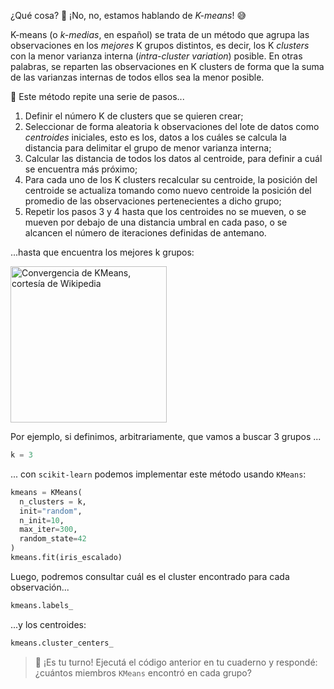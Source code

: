 ¿Qué cosa? 🤌 ¡No, no, estamos hablando de _K-means_!  :sweat_smile: 

K-means (o _k-medias_, en español) se trata de un método que agrupa las observaciones en los _mejores_ K grupos distintos, es decir, los K _clusters_ con la menor varianza interna (_intra-cluster variation_) posible. En otras palabras, se reparten las observaciones en K clusters de forma que la suma de las varianzas internas de todos ellos sea la menor posible. 

👣 Este método repite una serie de pasos...

 1. Definir el número K de clusters que se quieren crear;
 2. Seleccionar de forma aleatoria k observaciones del lote de datos como _centroides_ iniciales, esto es los, datos a los cuáles se calcula la distancia para delimitar el grupo de menor varianza interna;
 3. Calcular las distancia de todos los datos al centroide, para definir a cuál se encuentra más próximo;
 4. Para cada uno de los K clusters recalcular su centroide, la posición del centroide se actualiza tomando como nuevo centroide la posición del promedio de las observaciones pertenecientes a dicho grupo;
 5. Repetir los pasos 3 y 4 hasta que los centroides no se mueven, o se mueven por debajo de una distancia umbral en cada paso, o se alcancen el número de iteraciones definidas de antemano.

...hasta que encuentra los mejores k grupos:

<a href="https://commons.wikimedia.org/wiki/File:K-means_convergence.gif" target="_blank"><img src="https://upload.wikimedia.org/wikipedia/commons/e/ea/K-means_convergence.gif" alt="Convergencia de KMeans, cortesía de Wikipedia" width="250px" height="auto"></a>

Por ejemplo, si definimos, arbitrariamente, que vamos a buscar 3 grupos ...

```python
k = 3
```
... con `scikit-learn` podemos implementar este método usando `KMeans`: 

```python
kmeans = KMeans(
  n_clusters = k, 
  init="random", 
  n_init=10, 
  max_iter=300, 
  random_state=42
) 
kmeans.fit(iris_escalado)
```

Luego, podremos consultar cuál es el cluster encontrado para cada observación...

```python
kmeans.labels_
```
...y los centroides:

```python
kmeans.cluster_centers_
```

> 🫵 ¡Es tu turno! Ejecutá el código anterior en tu cuaderno y respondé: ¿cuántos miembros `KMeans` encontró en cada grupo?
